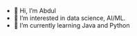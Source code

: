 - 👋 Hi, I’m Abdul
- 👀 I’m interested in data science, AI/ML.
- 🌱 I’m currently learning Java and Python
